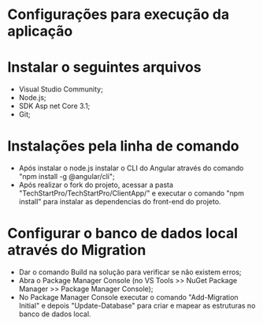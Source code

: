 
# Configurações para execução da aplicação

# Instalar o seguintes arquivos
* Visual Studio Community;
* Node.js;
* SDK Asp net Core 3.1;
* Git;

# Instalações pela linha de comando
* Após instalar o node.js instalar o CLI do Angular através do comando "npm install -g @angular/cli";
* Após realizar o fork do projeto, acessar a pasta "TechStartPro/TechStartPro/ClientApp/" e executar o comando "npm install" para instalar as dependencias do front-end do projeto.


# Configurar o banco de dados local através do Migration
* Dar o comando Build na solução para verificar se não existem erros;
* Abra o Package Manager Console (no VS Tools >> NuGet Package Manager >> Package Manager Console);
* No Package Manager Console executar o comando "Add-Migration Initial" e depois "Update-Database" para criar e mapear as estruturas no banco de dados local.
  
